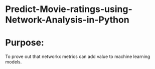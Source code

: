 # Predict-Movie-ratings-using-Network-Analysis-in-Python

# Purpose:
  To prove out that networkx metrics can add value to machine learning models.
